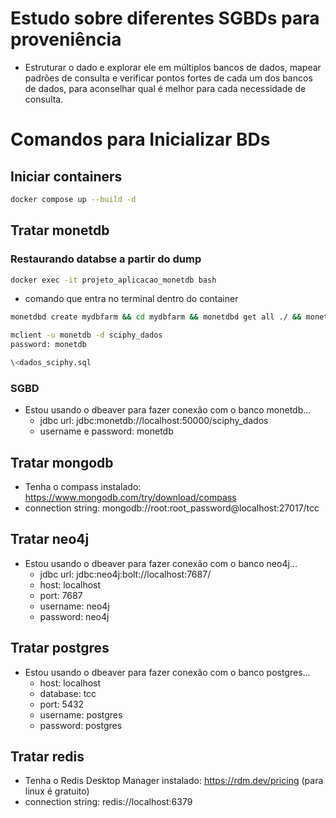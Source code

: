 # Estudo sobre diferentes SGBDs para proveniência
* Estruturar o dado e explorar ele em múltiplos bancos de dados, mapear padrões de consulta e verificar pontos fortes de cada um dos bancos de dados, para aconselhar qual é melhor para cada necessidade de consulta.
# Comandos para Inicializar BDs
## Iniciar containers
```sh
docker compose up --build -d
```
## Tratar monetdb
### Restaurando databse a partir do dump
```sh
docker exec -it projeto_aplicacao_monetdb bash
```
* comando que entra no terminal dentro do container
```sh
monetdbd create mydbfarm && cd mydbfarm && monetdbd get all ./ && monetdb create sciphy_dados && monetdb release sciphy_dados && cd ../../../var/data
```
```sh
mclient -u monetdb -d sciphy_dados
password: monetdb
```
```sql
\<dados_sciphy.sql
```
### SGBD
* Estou usando o dbeaver para fazer conexão com o banco monetdb...
	* jdbc url: jdbc:monetdb://localhost:50000/sciphy_dados
	* username e password: monetdb
## Tratar mongodb
* Tenha o compass instalado: https://www.mongodb.com/try/download/compass
* connection string: mongodb://root:root_password@localhost:27017/tcc
## Tratar neo4j
* Estou usando o dbeaver para fazer conexão com o banco neo4j...
	* jdbc url: jdbc:neo4j:bolt://localhost:7687/
	* host: localhost
	* port: 7687
	* username: neo4j
	* password: neo4j
## Tratar postgres
* Estou usando o dbeaver para fazer conexão com o banco postgres...
	* host: localhost
	* database: tcc
	* port: 5432
	* username: postgres
	* password: postgres
## Tratar redis
* Tenha o Redis Desktop Manager instalado: https://rdm.dev/pricing (para linux é gratuito)
* connection string: redis://localhost:6379